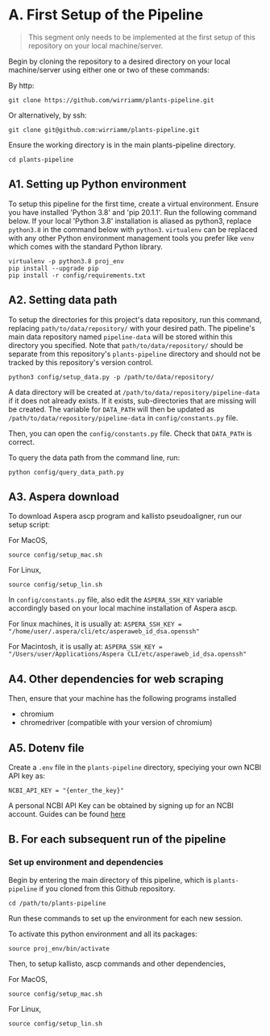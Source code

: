 # A. First Setup of the Pipeline

> This segment only needs to be implemented at the first setup of this repository on your local machine/server.

Begin by cloning the repository to a desired directory on your local machine/server using either one or two of these commands:

By http:
```
git clone https://github.com/wirriamm/plants-pipeline.git
```

Or alternatively, by ssh:
```
git clone git@github.com:wirriamm/plants-pipeline.git
```

Ensure the working directory is in the main plants-pipeline directory.
```
cd plants-pipeline
```

## A1. Setting up Python environment

To setup this pipeline for the first time, create a virtual environment. Ensure you have installed 'Python 3.8' and 'pip 20.1.1'. Run the following command below. If your local 'Python 3.8' installation is aliased as python3, replace `python3.8` in the command below with `python3`. `virtualenv` can be replaced with any other Python environment management tools you prefer like `venv` which comes with the standard Python library.

```
virtualenv -p python3.8 proj_env
pip install --upgrade pip
pip install -r config/requirements.txt
```

## A2. Setting data path

To setup the directories for this project's data repository, run this command, replacing `path/to/data/repository/` with your desired path. The pipeline's main data repository named `pipeline-data` will be stored within this directory you specified. Note that `path/to/data/repository/` should be separate from this repository's `plants-pipeline` directory and should not be tracked by this repository's version control.
```
python3 config/setup_data.py -p /path/to/data/repository/
```
A data directory will be created at `/path/to/data/repository/pipeline-data` if it does not already exists. If it exists, sub-directories that are missing will be created. The variable for `DATA_PATH` will then be updated as `/path/to/data/repository/pipeline-data` in `config/constants.py` file.

Then, you can open the `config/constants.py` file. Check that `DATA_PATH` is correct.

To query the data path from the command line, run:

```
python config/query_data_path.py
```

## A3. Aspera download

To download Aspera ascp program and kallisto pseudoaligner, run our setup script:

For MacOS,
```
source config/setup_mac.sh
```
For Linux,
```
source config/setup_lin.sh
```

In `config/constants.py` file, also edit the `ASPERA_SSH_KEY` variable accordingly based on your local machine installation of Aspera ascp.

For linux machines, it is usually at:
`ASPERA_SSH_KEY = "/home/user/.aspera/cli/etc/asperaweb_id_dsa.openssh"`

For Macintosh, it is usally at:
`ASPERA_SSH_KEY = "/Users/user/Applications/Aspera CLI/etc/asperaweb_id_dsa.openssh"`

## A4. Other dependencies for web scraping

Then, ensure that your machine has the following programs installed
- chromium
- chromedriver (compatible with your version of chromium)

## A5. Dotenv file

Create a `.env` file in the `plants-pipeline` directory, speciying your own NCBI API key as:
```
NCBI_API_KEY = "{enter_the_key}"
```
A personal NCBI API Key can be obtained by signing up for an NCBI account. Guides can be found [here](https://www.ncbi.nlm.nih.gov/books/NBK25497/#top)

## B. For each subsequent run of the pipeline

### Set up environment and dependencies

Begin by entering the main directory of this pipeline, which is `plants-pipeline` if you cloned from this Github repository.

```
cd /path/to/plants-pipeline
```

Run these commands to set up the environment for each new session.

To activate this python environment and all its packages:
```
source proj_env/bin/activate
```

Then, to setup kallisto, ascp commands and other dependencies,

For MacOS,
```
source config/setup_mac.sh
```
For Linux,
```
source config/setup_lin.sh
```
